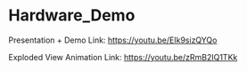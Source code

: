 # Hardware_Demo
Presentation + Demo Link: <https://youtu.be/EIk9sizQYQo>

Exploded View Animation Link: <https://youtu.be/zRmB2IQ1TKk>
